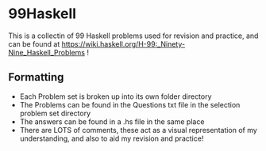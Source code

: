 # 99Haskell
This is a collectin of 99 Haskell problems used for revision and practice, and can be found at https://wiki.haskell.org/H-99:_Ninety-Nine_Haskell_Problems !
<h2> Formatting </h2>
<ul>
  <li> Each Problem set is broken up into its own folder directory</li>
  <li> The Problems can be found in the Questions txt file in the selection problem set directory</li>
  <li> The answers can be found in a .hs file in the same place </li>
  <li> There are LOTS of comments, these act as a visual representation of my understanding, and also to aid my revision and practice!
</ul>
